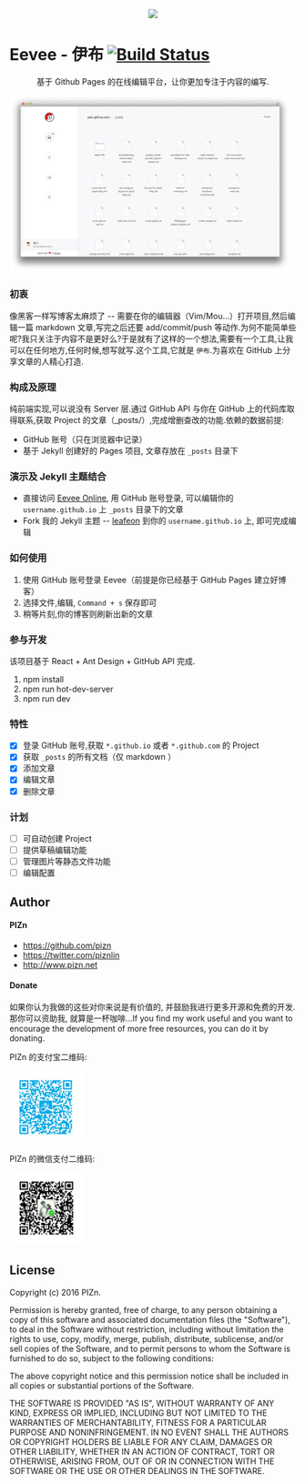 <p align="center">
  <a href="http://pizn.github.io/eevee">
    <img width="128" src="https://t.alipayobjects.com/images/rmsweb/T11DdkXc8hXXXXXXXX.png">
  </a>
</p>

# Eevee - 伊布 [![Build Status](https://travis-ci.org/pizn/eevee.svg?branch=master)](https://travis-ci.org/pizn/eevee)

<p align="center" >基于 Github Pages 的在线编辑平台，让你更加专注于内容的编写.</p>

<img src="./images/eevee.jpg" />

### 初衷

像黑客一样写博客太麻烦了 -- 需要在你的编辑器（Vim/Mou...）打开项目,然后编辑一篇 markdown 文章,写完之后还要 add/commit/push 等动作.为何不能简单些呢?我只关注于内容不是更好么?于是就有了这样的一个想法,需要有一个工具,让我可以在任何地方,任何时候,想写就写.这个工具,它就是 `伊布`.为喜欢在 GitHub 上分享文章的人精心打造.

### 构成及原理

纯前端实现,可以说没有 Server 层.通过 GitHub API 与你在 GitHub 上的代码库取得联系,获取 Project 的文章（_posts/）,完成增删查改的功能.依赖的数据前提:

* GitHub 账号（只在浏览器中记录）
* 基于 Jekyll 创建好的 Pages 项目, 文章存放在 `_posts` 目录下

### 演示及 Jekyll 主题结合

* 直接访问 [Eevee Online](http://pizn.github.io/eevee), 用 GitHub 账号登录, 可以编辑你的 `username.github.io` 上 `_posts` 目录下的文章
* Fork 我的 Jekyll 主题 -- [leafeon](http://pizn.github.com/leafeon) 到你的 `username.github.io` 上, 即可完成编辑

### 如何使用

1. 使用 GitHub 账号登录 Eevee（前提是你已经基于 GitHub Pages 建立好博客）
2. 选择文件,编辑, `Command + s` 保存即可
3. 稍等片刻,你的博客则刷新出新的文章

### 参与开发

该项目基于 React + Ant Design + GitHub API 完成.

1. npm install 
2. npm run hot-dev-server
3. npm run dev

### 特性

- [x] 登录 GitHub 账号,获取 `*.github.io` 或者 `*.github.com` 的 Project
- [x] 获取 `_posts` 的所有文档（仅 markdown ）
- [x] 添加文章
- [x] 编辑文章
- [x] 删除文章

### 计划

- [ ] 可自动创建 Project
- [ ] 提供草稿编辑功能
- [ ] 管理图片等静态文件功能
- [ ] 编辑配置

## Author

#### PIZn

* https://github.com/pizn
* https://twitter.com/piznlin
* http://www.pizn.net

#### Donate

如果你认为我做的这些对你来说是有价值的, 并鼓励我进行更多开源和免费的开发. 那你可以资助我, 就算是一杯咖啡...If you find my work useful and you want to encourage the development of more free resources, you can do it by donating.

PIZn 的支付宝二维码:

<img src='./images/alipay_qr.jpg' width=128 height=128 />

PIZn 的微信支付二维码:

<img src='./images/weixin-qr.jpg' width=128 height=128 />

## License

Copyright (c) 2016 PIZn.

Permission is hereby granted, free of charge, to any person obtaining a copy of this software and associated documentation files (the "Software"), to deal in the Software without restriction, including without limitation the rights to use, copy, modify, merge, publish, distribute, sublicense, and/or sell copies of the Software, and to permit persons to whom the Software is furnished to do so, subject to the following conditions:

The above copyright notice and this permission notice shall be included in all copies or substantial portions of the Software.

THE SOFTWARE IS PROVIDED "AS IS", WITHOUT WARRANTY OF ANY KIND, EXPRESS OR IMPLIED, INCLUDING BUT NOT LIMITED TO THE WARRANTIES OF MERCHANTABILITY, FITNESS FOR A PARTICULAR PURPOSE AND NONINFRINGEMENT. IN NO EVENT SHALL THE AUTHORS OR COPYRIGHT HOLDERS BE LIABLE FOR ANY CLAIM, DAMAGES OR OTHER LIABILITY, WHETHER IN AN ACTION OF CONTRACT, TORT OR OTHERWISE, ARISING FROM, OUT OF OR IN CONNECTION WITH THE SOFTWARE OR THE USE OR OTHER DEALINGS IN THE SOFTWARE.
